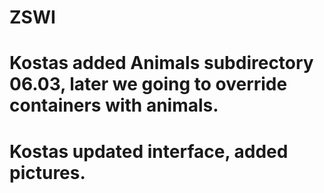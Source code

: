 # ZSWI

# Kostas added Animals subdirectory 06.03, later we going to override containers with animals.
# Kostas updated interface, added pictures.
